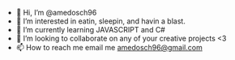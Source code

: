- 👋 Hi, I’m @amedosch96
- 👀 I’m interested in eatin, sleepin, and havin a blast. 
- 🌱 I’m currently learning JAVASCRIPT and C#
- 💞️ I’m looking to collaborate on any of your creative projects <3
- 📫 How to reach me email me amedosch96@gmail.com

<!---
amedosch96/amedosch96 is a ✨ special ✨ repository because its `README.md` (this file) appears on your GitHub profile.
You can click the Preview link to take a look at your changes.
--->
